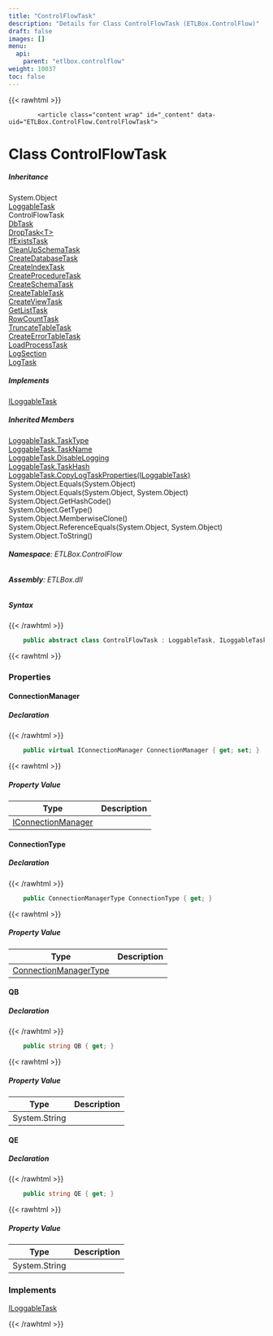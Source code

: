 ```yaml
---
title: "ControlFlowTask"
description: "Details for Class ControlFlowTask (ETLBox.ControlFlow)"
draft: false
images: []
menu:
  api:
    parent: "etlbox.controlflow"
weight: 10037
toc: false
---
```


{{< rawhtml >}}

            <article class="content wrap" id="_content" data-uid="ETLBox.ControlFlow.ControlFlowTask">
  <h1 id="ETLBox_ControlFlow_ControlFlowTask" data-uid="ETLBox.ControlFlow.ControlFlowTask" class="text-break">Class ControlFlowTask
</h1>
  <div class="markdown level0 summary"></div>
  <div class="markdown level0 conceptual"></div>
  <div class="inheritance">
    <h5>Inheritance</h5>
    <div class="level0"><span class="xref">System.Object</span></div>
    <div class="level1"><a class="xref" href="/api/etlbox.controlflow/loggabletask">LoggableTask</a></div>
    <div class="level2"><span class="xref">ControlFlowTask</span></div>
      <div class="level3"><a class="xref" href="/api/etlbox.controlflow/dbtask">DbTask</a></div>
      <div class="level3"><a class="xref" href="/api/etlbox.controlflow/droptask-1">DropTask&lt;T&gt;</a></div>
      <div class="level3"><a class="xref" href="/api/etlbox.controlflow/ifexiststask">IfExistsTask</a></div>
      <div class="level3"><a class="xref" href="/api/etlbox.controlflow.tasks/cleanupschematask">CleanUpSchemaTask</a></div>
      <div class="level3"><a class="xref" href="/api/etlbox.controlflow.tasks/createdatabasetask">CreateDatabaseTask</a></div>
      <div class="level3"><a class="xref" href="/api/etlbox.controlflow.tasks/createindextask">CreateIndexTask</a></div>
      <div class="level3"><a class="xref" href="/api/etlbox.controlflow.tasks/createproceduretask">CreateProcedureTask</a></div>
      <div class="level3"><a class="xref" href="/api/etlbox.controlflow.tasks/createschematask">CreateSchemaTask</a></div>
      <div class="level3"><a class="xref" href="/api/etlbox.controlflow.tasks/createtabletask">CreateTableTask</a></div>
      <div class="level3"><a class="xref" href="/api/etlbox.controlflow.tasks/createviewtask">CreateViewTask</a></div>
      <div class="level3"><a class="xref" href="/api/etlbox.controlflow.tasks/getlisttask">GetListTask</a></div>
      <div class="level3"><a class="xref" href="/api/etlbox.controlflow.tasks/rowcounttask">RowCountTask</a></div>
      <div class="level3"><a class="xref" href="/api/etlbox.controlflow.tasks/truncatetabletask">TruncateTableTask</a></div>
      <div class="level3"><a class="xref" href="/api/etlbox.logging/createerrortabletask">CreateErrorTableTask</a></div>
      <div class="level3"><a class="xref" href="/api/etlbox.logging/loadprocesstask">LoadProcessTask</a></div>
      <div class="level3"><a class="xref" href="/api/etlbox.logging/logsection">LogSection</a></div>
      <div class="level3"><a class="xref" href="/api/etlbox.logging/logtask">LogTask</a></div>
  </div>
  <div class="implements">
    <h5>Implements</h5>
    <div><a class="xref" href="/api/etlbox.controlflow/iloggabletask">ILoggableTask</a></div>
  </div>
  <div class="inheritedMembers">
    <h5>Inherited Members</h5>
    <div>
      <a class="xref" href="/api/etlbox.controlflow/loggabletask#ETLBox_ControlFlow_LoggableTask_TaskType">LoggableTask.TaskType</a>
    </div>
    <div>
      <a class="xref" href="/api/etlbox.controlflow/loggabletask#ETLBox_ControlFlow_LoggableTask_TaskName">LoggableTask.TaskName</a>
    </div>
    <div>
      <a class="xref" href="/api/etlbox.controlflow/loggabletask#ETLBox_ControlFlow_LoggableTask_DisableLogging">LoggableTask.DisableLogging</a>
    </div>
    <div>
      <a class="xref" href="/api/etlbox.controlflow/loggabletask#ETLBox_ControlFlow_LoggableTask_TaskHash">LoggableTask.TaskHash</a>
    </div>
    <div>
      <a class="xref" href="/api/etlbox.controlflow/loggabletask#ETLBox_ControlFlow_LoggableTask_CopyLogTaskProperties_ETLBox_ControlFlow_ILoggableTask_">LoggableTask.CopyLogTaskProperties(ILoggableTask)</a>
    </div>
    <div>
      <span class="xref">System.Object.Equals(System.Object)</span>
    </div>
    <div>
      <span class="xref">System.Object.Equals(System.Object, System.Object)</span>
    </div>
    <div>
      <span class="xref">System.Object.GetHashCode()</span>
    </div>
    <div>
      <span class="xref">System.Object.GetType()</span>
    </div>
    <div>
      <span class="xref">System.Object.MemberwiseClone()</span>
    </div>
    <div>
      <span class="xref">System.Object.ReferenceEquals(System.Object, System.Object)</span>
    </div>
    <div>
      <span class="xref">System.Object.ToString()</span>
    </div>
  </div>
<h6><strong>Namespace</strong>: ETLBox.ControlFlow</h6>
  <h6><strong>Assembly</strong>: ETLBox.dll</h6>
  <h5 id="ETLBox_ControlFlow_ControlFlowTask_syntax">Syntax</h5>
{{< /rawhtml >}}

```C#
    public abstract class ControlFlowTask : LoggableTask, ILoggableTask
```

{{< rawhtml >}}
  <h3 id="properties">Properties
</h3>
  <a id="ETLBox_ControlFlow_ControlFlowTask_ConnectionManager_" data-uid="ETLBox.ControlFlow.ControlFlowTask.ConnectionManager*"></a>
  <h4 id="ETLBox_ControlFlow_ControlFlowTask_ConnectionManager" data-uid="ETLBox.ControlFlow.ControlFlowTask.ConnectionManager">ConnectionManager</h4>
  <div class="markdown level1 summary"></div>
  <div class="markdown level1 conceptual"></div>
  <h5 class="declaration">Declaration</h5>
{{< /rawhtml >}}

```C#
    public virtual IConnectionManager ConnectionManager { get; set; }
```

{{< rawhtml >}}
  <h5 class="propertyValue">Property Value</h5>
  <table class="table table-bordered table-striped table-condensed">
    <thead>
      <tr>
        <th>Type</th>
        <th>Description</th>
      </tr>
    </thead>
    <tbody>
      <tr>
        <td><a class="xref" href="/api/etlbox.connection/iconnectionmanager">IConnectionManager</a></td>
        <td></td>
      </tr>
    </tbody>
  </table>
  <a id="ETLBox_ControlFlow_ControlFlowTask_ConnectionType_" data-uid="ETLBox.ControlFlow.ControlFlowTask.ConnectionType*"></a>
  <h4 id="ETLBox_ControlFlow_ControlFlowTask_ConnectionType" data-uid="ETLBox.ControlFlow.ControlFlowTask.ConnectionType">ConnectionType</h4>
  <div class="markdown level1 summary"></div>
  <div class="markdown level1 conceptual"></div>
  <h5 class="declaration">Declaration</h5>
{{< /rawhtml >}}

```C#
    public ConnectionManagerType ConnectionType { get; }
```

{{< rawhtml >}}
  <h5 class="propertyValue">Property Value</h5>
  <table class="table table-bordered table-striped table-condensed">
    <thead>
      <tr>
        <th>Type</th>
        <th>Description</th>
      </tr>
    </thead>
    <tbody>
      <tr>
        <td><a class="xref" href="/api/etlbox.connection/connectionmanagertype">ConnectionManagerType</a></td>
        <td></td>
      </tr>
    </tbody>
  </table>
  <a id="ETLBox_ControlFlow_ControlFlowTask_QB_" data-uid="ETLBox.ControlFlow.ControlFlowTask.QB*"></a>
  <h4 id="ETLBox_ControlFlow_ControlFlowTask_QB" data-uid="ETLBox.ControlFlow.ControlFlowTask.QB">QB</h4>
  <div class="markdown level1 summary"></div>
  <div class="markdown level1 conceptual"></div>
  <h5 class="declaration">Declaration</h5>
{{< /rawhtml >}}

```C#
    public string QB { get; }
```

{{< rawhtml >}}
  <h5 class="propertyValue">Property Value</h5>
  <table class="table table-bordered table-striped table-condensed">
    <thead>
      <tr>
        <th>Type</th>
        <th>Description</th>
      </tr>
    </thead>
    <tbody>
      <tr>
        <td><span class="xref">System.String</span></td>
        <td></td>
      </tr>
    </tbody>
  </table>
  <a id="ETLBox_ControlFlow_ControlFlowTask_QE_" data-uid="ETLBox.ControlFlow.ControlFlowTask.QE*"></a>
  <h4 id="ETLBox_ControlFlow_ControlFlowTask_QE" data-uid="ETLBox.ControlFlow.ControlFlowTask.QE">QE</h4>
  <div class="markdown level1 summary"></div>
  <div class="markdown level1 conceptual"></div>
  <h5 class="declaration">Declaration</h5>
{{< /rawhtml >}}

```C#
    public string QE { get; }
```

{{< rawhtml >}}
  <h5 class="propertyValue">Property Value</h5>
  <table class="table table-bordered table-striped table-condensed">
    <thead>
      <tr>
        <th>Type</th>
        <th>Description</th>
      </tr>
    </thead>
    <tbody>
      <tr>
        <td><span class="xref">System.String</span></td>
        <td></td>
      </tr>
    </tbody>
  </table>
  <h3 id="implements">Implements</h3>
  <div>
      <a class="xref" href="/api/etlbox.controlflow/iloggabletask">ILoggableTask</a>
  </div>

{{< /rawhtml >}}

